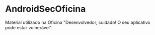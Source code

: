 # AndroidSecOficina
Material utilizado na Oficina "Desenvolvedor, cuidado! O seu aplicativo pode estar vulnerável".
